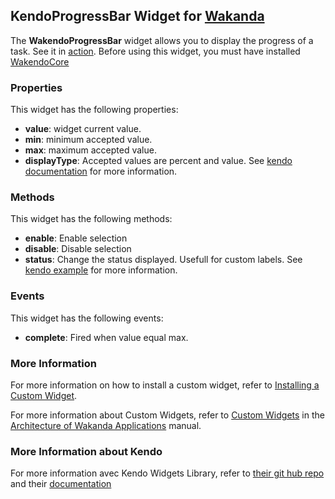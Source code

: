 ## KendoProgressBar Widget for [Wakanda](http://wakanda.org)
The __WakendoProgressBar__ widget allows you to display the progress of a task.
See it in [action](http://demos.telerik.com/kendo-ui/web/progressbar/index.html).
Before using this widget, you must have installed [WakendoCore](https://github.com/acoudeyras/WakendoCore)


### Properties
This widget has the following properties:

* __value__: widget current value.
* __min__: minimum accepted value. 
* __max__: maximum accepted value.
* __displayType__: Accepted values are percent and value. See [kendo documentation](http://docs.telerik.com/kendo-ui/api/web/progressbar#configuration-type) for more information.

### Methods
This widget has the following methods:

* __enable__: Enable selection
* __disable__: Disable selection
* __status__: Change the status displayed. Usefull for custom labels. See [kendo example](http://demos.telerik.com/kendo-ui/web/progressbar/customlabel.html) for more information.

### Events
This widget has the following events:

* __complete__: Fired when value equal max.

### More Information
For more information on how to install a custom widget, refer to [Installing a Custom Widget](http://doc.wakanda.org/WakandaStudio0/help/Title/en/page3869.html#1027761).

For more information about Custom Widgets, refer to [Custom Widgets](http://doc.wakanda.org/Wakanda0.v5/help/Title/en/page3863.html "Custom Widgets") in the [Architecture of Wakanda Applications](http://doc.wakanda.org/Wakanda0.v5/help/Title/en/page3844.html "Architecture of Wakanda Applications") manual.

### More Information about Kendo

For more information avec Kendo Widgets Library, refer to [their git hub repo](https://github.com/telerik/kendo-ui-core) and their [documentation](http://docs.telerik.com/kendo-ui)
